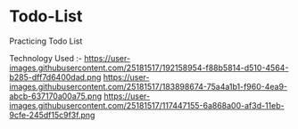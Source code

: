 # Todo-List
Practicing Todo List


Technology Used :- 
	https://user-images.githubusercontent.com/25181517/192158954-f88b5814-d510-4564-b285-dff7d6400dad.png
 	https://user-images.githubusercontent.com/25181517/183898674-75a4a1b1-f960-4ea9-abcb-637170a00a75.png
  https://user-images.githubusercontent.com/25181517/117447155-6a868a00-af3d-11eb-9cfe-245df15c9f3f.png
